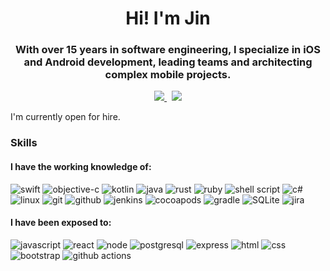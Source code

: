 <h1 align="center"> Hi! I'm Jin</h1>

<h3 align="center">With over 15 years in software engineering, I specialize in iOS and Android development, leading teams and architecting complex mobile projects. </h3>

<p align="center">
  <a target="_blank" href="https://www.linkedin.com/in/jin-xu-programmer/" target="_blank">
    <img src="https://img.shields.io/badge/linkedin-%230077B5.svg?style=for-the-badge&logo=linkedin&logoColor=white"/>
  </a>
  &nbsp;
  <a target="_blank" href="https://www.twitter.com/sojingle/" target="_blank">
    <img src="https://img.shields.io/badge/X-%23000000.svg?style=for-the-badge&logo=X&logoColor=white"/>
  </a>
</p>

I'm currently open for hire.

<h3>Skills</h3>
<h4>I have the working knowledge of:</h4>
<p>
  <img src="https://img.shields.io/badge/swift-F54A2A?style=for-the-badge&logo=swift&logoColor=white" alt="swift">
  <img src="https://img.shields.io/badge/OBJECTIVE--C-%233A95E3.svg?style=for-the-badge&logo=apple&logoColor=white" alt="objective-c">
  <img src="https://img.shields.io/badge/kotlin-%237F52FF.svg?style=for-the-badge&logo=kotlin&logoColor=white" alt="kotlin">
  <img src="https://img.shields.io/badge/java-%23ED8B00.svg?style=for-the-badge&logo=openjdk&logoColor=white" alt="java">
  <img src="https://img.shields.io/badge/rust-%23000000.svg?style=for-the-badge&logo=rust&logoColor=white" alt="rust">
  <img src="https://img.shields.io/badge/ruby-%23CC342D.svg?style=for-the-badge&logo=ruby&logoColor=white" alt="ruby">
  <img src="https://img.shields.io/badge/shell_script-%23121011.svg?style=for-the-badge&logo=gnu-bash&logoColor=white" alt="shell script">
  <img src="https://img.shields.io/badge/c%23-%23239120.svg?style=for-the-badge&logo=csharp&logoColor=white" alt="c#">
  <img src="https://img.shields.io/badge/Linux-FCC624?style=for-the-badge&logo=linux&logoColor=black" alt="linux">
  <img src="https://img.shields.io/badge/git-%23F05033.svg?style=for-the-badge&logo=git&logoColor=white" alt="git">
  <img src="https://img.shields.io/badge/github-%23121011.svg?style=for-the-badge&logo=github&logoColor=white" alt="github">
  <img src="https://img.shields.io/badge/jenkins-%232C5263.svg?style=for-the-badge&logo=jenkins&logoColor=white" alt="jenkins">
  <img src="https://img.shields.io/badge/CocoaPods-%23EE3322.svg?style=for-the-badge&logo=CocoaPods&logoColor=white" alt="cocoapods">
  <img src="https://img.shields.io/badge/Gradle-02303A.svg?style=for-the-badge&logo=Gradle&logoColor=white" alt="gradle">
  <img src="https://img.shields.io/badge/sqlite-%2307405e.svg?style=for-the-badge&logo=sqlite&logoColor=white" alt="SQLite">
  <img src="https://img.shields.io/badge/jira-%230A0FFF.svg?style=for-the-badge&logo=jira&logoColor=white" alt="jira">
</p>

<h4>I have been exposed to:</h4>
<p>
  <img src="https://img.shields.io/badge/JavaScript-F7DF1E?style=for-the-badge&logo=javascript&logoColor=black" alt="javascript">
  <img src="https://img.shields.io/badge/React-20232A?style=for-the-badge&logo=react&logoColor=61DAFB" alt="react">
  <img src="https://img.shields.io/badge/Node.js-43853D?style=for-the-badge&logo=node.js&logoColor=white" alt="node">
  <img src="https://img.shields.io/badge/PostgreSQL-316192?style=for-the-badge&logo=postgresql&logoColor=white" alt="postgresql">  
  <img src="https://img.shields.io/badge/Express.js-404D59?style=for-the-badge" alt="express">
  <img src="https://img.shields.io/badge/HTML5-E34F26?style=for-the-badge&logo=html5&logoColor=white" alt="html">
  <img src="https://img.shields.io/badge/CSS3-1572B6?style=for-the-badge&logo=css3&logoColor=white" alt="css">
  <img src="https://img.shields.io/badge/Bootstrap-563D7C?style=for-the-badge&logo=bootstrap&logoColor=white" alt="bootstrap">
  <img src="https://img.shields.io/badge/github%20actions-%232671E5.svg?style=for-the-badge&logo=githubactions&logoColor=white" alt="github actions">
</p>
